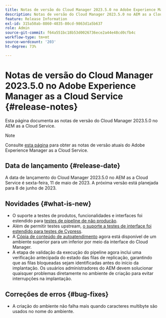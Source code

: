```yaml
---
title: Notas de versão do Cloud Manager 2023.5.0 no Adobe Experience Manager as a Cloud Service
description: Notas de versão do Cloud Manager 2023.5.0 no AEM as a Cloud Service.
feature: Release Information
exl-id: 315a50ab-8860-4835-80cd-9863d1a5b637
role: Admin
source-git-commit: f64a551bc18b53d0026736ece2a44e48cd0cfb4c
workflow-type: tm+mt
source-wordcount: '203'
ht-degree: 73%

---
```


# Notas de versão do Cloud Manager 2023.5.0 no Adobe Experience Manager as a Cloud Service {#release-notes}

Esta página documenta as notas de versão do Cloud Manager 2023.5.0 no AEM as a Cloud Service.

>[!NOTE]
>
>Consulte [esta página](/help/release-notes/release-notes-cloud/release-notes-current.md) para obter as notas de versão atuais do Adobe Experience Manager as a Cloud Service.

## Data de lançamento {#release-date}

A data de lançamento do Cloud Manager 2023.5.0 no AEM as a Cloud Service é sexta-feira, 11 de maio de 2023. A próxima versão está planejada para 8 de junho de 2023.

## Novidades {#what-is-new}

* O suporte a testes de produtos, funcionalidades e interfaces foi estendido para [testes de pipeline de não produção](/help/implementing/cloud-manager/configuring-pipelines/configuring-non-production-pipelines.md).
* Além de permitir testes upstream, [o suporte a testes de interface foi estendido para testes de Cypress](/help/implementing/cloud-manager/ui-testing.md).
* A [Cópia de conteúdo de autoatendimento](/help/implementing/developing/tools/content-copy.md) agora está disponível de um ambiente superior para um inferior por meio da interface do Cloud Manager.
* A etapa de validação da execução do pipeline agora inclui uma verificação antecipada do estado das filas de replicação, garantindo que as filas bloqueadas sejam identificadas antes do início da implantação. Os usuários administradores do AEM devem solucionar quaisquer problemas diretamente no ambiente de criação para evitar interrupções na implantação.

## Correções de erros {#bug-fixes}

* A criação do ambiente não falha mais quando caracteres multibyte são usados no nome do ambiente.
